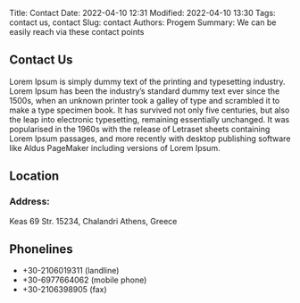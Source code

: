 Title: Contact
Date: 2022-04-10 12:31
Modified: 2022-04-10 13:30
Tags: contact us, contact
Slug: contact
Authors: Progem
Summary: We can be easily reach via these contact points

## Contact Us

Lorem Ipsum is simply dummy text of the printing and typesetting industry. Lorem Ipsum has been the industry’s standard dummy text ever since the 1500s, when an unknown printer took a galley of type and scrambled it to make a type specimen book. It has survived not only five centuries, but also the leap into electronic typesetting, remaining essentially unchanged. It was popularised in the 1960s with the release of Letraset sheets containing Lorem Ipsum passages, and more recently with desktop publishing software like Aldus PageMaker including versions of Lorem Ipsum.

## Location

### Address:
Keas 69 Str.
15234, Chalandri
Athens,
Greece

## Phonelines
- +30-2106019311 (landline)
- +30-6977664062 (mobile phone)
- +30-2106398905 (fax)
